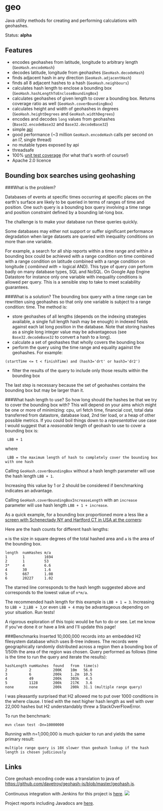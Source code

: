 geo
===

Java utility methods for creating and performing calculations with geohashes.

Status: **alpha**

Features
----------

* encodes geohashes from latitude, longitude to arbitrary length (`GeoHash.encodeHash`)
* decodes latitude, longitude from geohashes (`GeoHash.decodeHash`)
* finds adjacent hash in any direction (`GeoHash.adjacentHash`)
* finds all 8 adjacent hashes to a hash (`GeoHash.neighbours`)
* calculates hash length to enclose a bounding box (`GeoHash.hashLengthToEncloseBoundingBox`)
* calculates geohashes of given length to cover a bounding box. Returns coverage ratio as well (`GeoHash.coverBoundingBox`)
* calculates height and width of geohashes in degrees (`GeoHash.heightDegrees` and `GeoHash.widthDegrees`)
* encodes and decodes `long` values from geohashes (`Base32.encodeBase32` and `Base32.decodeBase32`)
* simple [api](https://xuml-tools.ci.cloudbees.com/job/geo%20site/site/apidocs/index.html)
* good performance (~3 million `GeoHash.encodeHash` calls per second on an I7, single thread)
* no mutable types exposed by api
* threadsafe 
* 100% [unit test coverage](https://xuml-tools.ci.cloudbees.com/job/geo%20site/site/cobertura/index.html) (for what that's worth of course!)
* Apache 2.0 licence

Bounding box searches using geohashing
---------------------------------------

###What is the problem?

Databases of events at specific times occurring at specific places on the earth's surface are likely to be queried in terms of ranges of time and position. One such query is a bounding box query involving a time range and position constraint defined by a bounding lat-long box. 

The challenge is to make your database run these queries quickly. 

Some databases may either not support or suffer significant performance degradation when large datasets are queried with inequality conditions on more than one variable.

For example, a search for all ship reports within a time range and within a bounding box could be achieved with a range condition on time combined with a range condition on latitude combined with a range condition on longitude ( *combined with* = logical AND). This type of query *can* perform badly on many database types, SQL and NoSQL. On Google App Engine Datastore for instance only one variable with inequality conditions is allowed per query. This is a sensible step to take to meet scalability guarantees.

###What is a solution?
The bounding box query with a time range can be rewritten using geohashes so that only one variable is subject to a range condition: time.  The method is:

* store geohashes of all lengths (depends on the indexing strategies available, a single full length hash may be enough) in indexed fields against each lat long position in the database. Note that storing hashes as a single long integer value may be advantageous (see `Base32.decodeBase32` to convert a hash to a long).
* calculate a set of geohashes that wholly covers the bounding box
* perform the query using the time range and equality against the geohashes. For example:

```
(startTime <= t < finishTime) and (hash3='drt' or hash3='dr2')
```

* filter the results of the query to include only those results within the bounding box

The last step is necessary because the set of geohashes contains the bounding box but may be larger than it.

###What hash length to use?
So how long should the hashes be that we try to cover the bounding box with? This will depend on your aims which might be one or more of minimizing: cpu, url fetch time, financial cost, total data transferred from datastore, database load, 2nd tier load, or a heap of other possible metrics. If you could boil things down to a *representative* use case I would suggest that a *reasonable* length of geohash to use to cover a bounding box is:

```
 LBB + 1
```
where
```
 LBB = the maximum length of hash to completely cover the bounding box with one hash
```

Calling `GeoHash.coverBoundingBox` without a hash length parameter will use the hash length `LBB + 1`.

Increasing this value by 1 or 2 should be considered if benchmarking indicates an advantage.

Calling `GeoHash.coverBoundingBoxIncreaseLength` with an `increase` parameter will use hash length `LBB + 1 + increase`.

As a quick example, for a bounding box proportioned more a less like a [screen with Schenectady NY and Hartford CT in USA at the corners](https://maps.google.com.au/maps?q=schenectady+to+hartford&saddr=schenectady&daddr=hartford&hl=en&ll=42.287469,-73.265076&spn=1.692503,2.37854&sll=42.37072,-73.262329&sspn=1.690265,2.37854&geocode=FSNLjQIdj8WX-yml-HU1_W3eiTF6shJvjXCyGQ%3BFX9DfQId2-mq-ymlURHyEVPmiTGZWX3pqEqOzA&gl=au&t=m&z=9):

Here are the hash counts for different hash lengths:

`m` is the size in square degrees of the total hashed area and `a` is the area of the bounding box.

```
length  numHashes m/a    
1       1         1694   
2       1         53     
3*      4         6.6    
4       30        1.6    
5       667       1.08   
6       20227     1.02   
```
The starred line corresponds to the hash length suggested above and corresponds to the lowest value of `n*m/a`.

The recommended hash length for this example is `LBB + 1 = 3`. Increasing to `LBB + 2`,`LBB + 3`,or even `LBB + 4` may be advantageous depending on your situation. Run tests!  

A rigorous exploration of this topic would be fun to do or see. Let me know if you've done it or have a link and I'll update this page!

###Benchmarks
Inserted 10,000,000 records into an embedded H2 filesystem database which uses B-tree indexes. The records were geographically randomly distributed across a region then a bounding box of 1/50th the area of the region was chosen. Query performed as follows (time is the time to run the query and iterate the results):

```
hashLength numHashes  found   from  time(s) 
2          2          200K    10m   56.0    
3          6          200k    1.2m  10.5
4          49         200k    303k   4.5
5          1128       200k    217K   3.6
none       none       200k    200k  31.1 (multiple range query)
```
I was pleasantly surprised that H2 allowed me to put over 1000 conditions in the where clause. I tried with the next higher hash length as well with over 22,000 hashes but H2 understandably threw a StackOverFlowError.  

To run the benchmark:

```
mvn clean test -Dn=10000000
```

Running with n=1,000,000 is much quicker to run and yields the same primary result:

```
multiple range query is 10X slower than geohash lookup if the hash length is chosen judiciously
```

Links
-------

Core geohash encoding code was a translation to java of https://github.com/davetroy/geohash-js/blob/master/geohash.js.

Continuous integration with Jenkins for this project is [here](https://xuml-tools.ci.cloudbees.com/). <a href="https://xuml-tools.ci.cloudbees.com/"><img  src="http://web-static-cloudfront.s3.amazonaws.com/images/badges/BuiltOnDEV.png"/></a>
 
Project reports including Javadocs are [here](https://xuml-tools.ci.cloudbees.com/job/geo%20site/site/project-reports.html).

